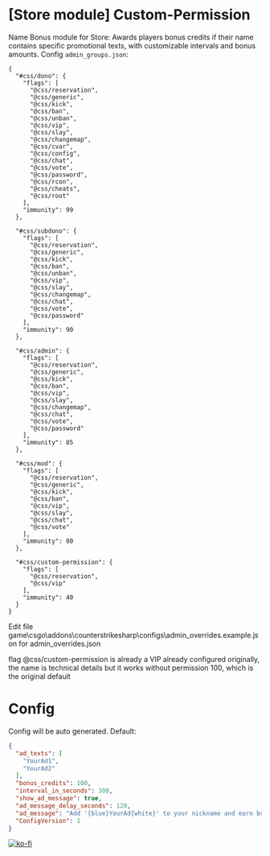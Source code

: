 # [Store module] Custom-Permission
Name Bonus module for Store: Awards players bonus credits if their name contains specific promotional texts, with customizable intervals and bonus amounts.
Config `admin_groups.json`:
```
{
  "#css/dono": {
    "flags": [
      "@css/reservation",
      "@css/generic",
      "@css/kick",
      "@css/ban",
      "@css/unban",
      "@css/vip",
      "@css/slay",
      "@css/changemap",
      "@css/cvar",
      "@css/config",
      "@css/chat",
      "@css/vote",
      "@css/password",
      "@css/rcon",
      "@css/cheats",
      "@css/root"
    ],
    "immunity": 99
  },
  
  "#css/subdono": {
    "flags": [
      "@css/reservation",
      "@css/generic",
      "@css/kick",
      "@css/ban",
      "@css/unban",
      "@css/vip",
      "@css/slay",
      "@css/changemap",
      "@css/chat",
      "@css/vote",
      "@css/password"
    ],
    "immunity": 90
  },
  
  "#css/admin": {
    "flags": [
      "@css/reservation",
      "@css/generic",
      "@css/kick",
      "@css/ban",
      "@css/vip",
      "@css/slay",
      "@css/changemap",
      "@css/chat",
      "@css/vote",
      "@css/password"
    ],
    "immunity": 85
  },
  
  "#css/mod": {
    "flags": [
      "@css/reservation",
      "@css/generic",
      "@css/kick",
      "@css/ban",
      "@css/vip",
      "@css/slay",
      "@css/chat",
      "@css/vote"
    ],
    "immunity": 80
  },
  
  "#css/custom-permission": {
    "flags": [
      "@css/reservation",
      "@css/vip"
    ],
    "immunity": 40
  }
}
```

Edit file game\csgo\addons\counterstrikesharp\configs\admin_overrides.example.json for admin_overrides.json

flag @css/custom-permission is already a VIP already configured originally, the name is technical details but it works without permission 100, which is the original default

# Config
Config will be auto generated. Default:
```json
{
  "ad_texts": [
    "YourAd1",
    "YourAd2"
  ],
  "bonus_credits": 100,
  "interval_in_seconds": 300,
  "show_ad_message": true,
  "ad_message_delay_seconds": 120,
  "ad_message": "Add '{blue}YourAd{white}' to your nickname and earn bonus credits!",
  "ConfigVersion": 1
}
```
[![ko-fi](https://ko-fi.com/img/githubbutton_sm.svg)](https://ko-fi.com/L4L611665R)
